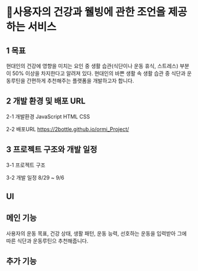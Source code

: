 # :frog:사용자의 건강과 웰빙에 관한 조언을 제공하는 서비스

## 1 목표
현대인의 건강에 영향을 미치는 요인 중 생활 습관(식단이나 운동 휴식, 스트레스) 부분이 50% 이상을 차지한다고 알려져 있다.
현대인의 바쁜 생활 속 생활 습관 중 식단과 운동루틴을 간편하게 추천해주는 플랫폼을 개발하고자 합니다.

## 2 개발 환경 및 배포 URL
2-1 개발환경
JavaScript
HTML
CSS

2-2 배포URL
https://2bottle.github.io/ormi_Project/
## 3 프로젝트 구조와 개발 일정
3-1 프로젝트 구조

3-2 개발 일정 
8/29 ~ 9/6 
## UI

## 메인 기능
사용자의 운동 목표, 건강 상태, 생활 패턴, 운동 능력, 선호하는 운동을 입력받아 그에 따른 식단과 운동루틴으 추천해줍니다.

## 추가 기능
 
